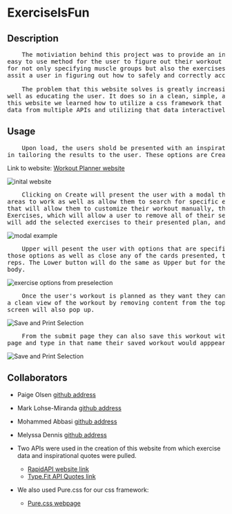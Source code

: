 # ExerciseIsFun

## Description

<pre>
    The motiviation behind this project was to provide an interactive workout website that would allow an 
easy to use method for the user to figure out their workout for a particular day. It is intended to allow 
for not only specifying muscle groups but also the exercises that work those groups and utilize videos to 
assit a user in figuring out how to safely and correctly accomplish the exercise. 

    The problem that this website solves is greatly increasing the efficiency of deciding on a workout as 
well as educating the user. It does so in a clean, simple, and motivating manner. In the process of creating 
this website we learned how to utilize a css framework that we were not practiced in coupled with importing 
data from multiple APIs and utilizing that data interactively within our website.
</pre>

## Usage

<pre>
    Upon load, the users shold be presented with an inspirational quote and four buttons which give options 
in tailoring the results to the user. These options are Create, Upper, Lower, and Full. 
</pre>

Link to website:
[Workout Planner website](https://willowsmith.github.io/ExerciseIsFun/)

![inital website](./assets/images/SS_load.PNG)

<pre>
    Clicking on Create will present the user with a modal that will allow the user to select a finer subset of 
areas to work as well as allow them to search for specific exercises. This will present the user with options 
that will allow them to customize their workout manually, this modal has 3 buttons as well, these being Clear 
Exercises, which will allow a user to remove all of their selections and start again, Submit Exercises, which 
will add the selected exercises to their presented plan, and Exit which will simply close the modal. 
</pre>

![modal example](./assets/images/SS_modal.PNG)
<pre>
    Upper will pesent the user with options that are specific to the upper body and allow them to select from 
those options as well as close any of the cards presented, they are also able to alter the suggested sets and 
reps. The Lower button will do the same as Upper but for the lower body, and Full presents options for the full 
body.
</pre>

![exercise options from preselection](./assets/images/SS_workout.PNG)

<pre>
    Once the user's workout is planned as they want they can hit the 'submit' button at the bottom, this will provide
a clean view of the workout by removing content from the top of the screen. Upon clicking the button 'print' a print 
screen will also pop up. 
</pre>

![Save and Print Selection](./assets/images/SS_print.PNG)

<pre>
    From the submit page they can also save this workout with a unique name to local storage. If they then reload the 
page and type in that name their saved workout would apppear once more.
</pre>

![Save and Print Selection](./assets/images/SS_save.PNG)
## Collaborators

- Paige Olsen [github address](https://github.com/POlsen-92)
- Mark Lohse-Miranda [github address](https://github.com/Mark-LohseMiranda)
- Mohammed Abbasi [github address](https://github.com/abbasiafnan9)
- Melyssa Dennis [github address](https://github.com/Willowsmith)

- Two APIs were used in the creation of this website from which exercise data and inspirational quotes were pulled.

  - [RapidAPI website link](https://rapidapi.com/justin-WFnsXH_t6/api/exercisedb/details)
  - [Type.Fit API Quotes link](https://type.fit/api/quotes)

- We also used Pure.css for our css framework:
  - [Pure.css webpage](https://purecss.io/)
